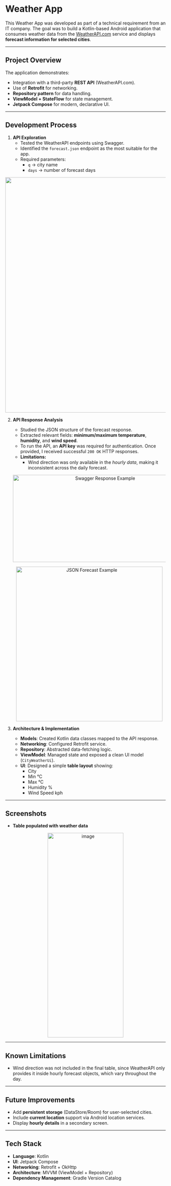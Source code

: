 # Weather App

This Weather App was developed as part of a technical requirement from an IT company. The goal was to build a Kotlin-based Android application that consumes weather data from the [WeatherAPI.com](https://www.weatherapi.com/) 
service and displays **forecast information for selected cities**.

---

## Project Overview

The application demonstrates:
- Integration with a third-party **REST API** (WeatherAPI.com).  
- Use of **Retrofit** for networking.  
- **Repository pattern** for data handling.  
- **ViewModel + StateFlow** for state management.  
- **Jetpack Compose** for modern, declarative UI.

---

## Development Process

1. **API Exploration**  
   - Tested the WeatherAPI endpoints using Swagger.  
   - Identified the `forecast.json` endpoint as the most suitable for the app.  
   - Required parameters:  
     - `q` → city name  
     - `days` → number of forecast days

<p align="center">       
  <img width="1444" height="736" alt="image" src="https://github.com/user-attachments/assets/2da2be6b-a5e7-41c0-b265-ede5ce8a45d1" />
</p>

2. **API Response Analysis**  
   - Studied the JSON structure of the forecast response.  
   - Extracted relevant fields: **minimum/maximum temperature**, **humidity**, and **wind speed**.  
   - To run the API, an **API key** was required for authentication. Once provided, I received successful `200 OK` HTTP responses.  
   - **Limitations:**  
     - Wind direction was only available in the *hourly data*, making it inconsistent across the daily forecast.  

   <p align="center">
     <img width="564" height="273" alt="Swagger Response Example" src="https://github.com/user-attachments/assets/6ca715a7-fc5c-48eb-9309-c948379327f6" />
   </p>

   <p align="center">
     <img width="460" height="484" alt="JSON Forecast Example" src="https://github.com/user-attachments/assets/11e38c44-a8b9-488c-a65d-0346c8b83711" />
   </p>

3. **Architecture & Implementation**  
   - **Models**: Created Kotlin data classes mapped to the API response.  
   - **Networking**: Configured Retrofit service.  
   - **Repository**: Abstracted data-fetching logic.  
   - **ViewModel**: Managed state and exposed a clean UI model (`CityWeatherUi`).  
   - **UI**: Designed a simple **table layout** showing:  
     - City  
     - Min °C  
     - Max °C  
     - Humidity %  
     - Wind Speed kph 

---

## Screenshots

- **Table populated with weather data**
  
<p align="center">
  <img width="238" height="640" alt="image" src="https://github.com/user-attachments/assets/bb7e74a0-8f8c-4fbe-92de-98f5ae7285ba" />
</p>

---

## Known Limitations

- Wind direction was not included in the final table, since WeatherAPI only provides it inside hourly forecast objects, which vary throughout the day.  

---

## Future Improvements

- Add **persistent storage** (DataStore/Room) for user-selected cities.   
- Include **current location** support via Android location services.  
- Display **hourly details** in a secondary screen.  

---

## Tech Stack

- **Language**: Kotlin  
- **UI**: Jetpack Compose  
- **Networking**: Retrofit + OkHttp   
- **Architecture**: MVVM (ViewModel + Repository)  
- **Dependency Management**: Gradle Version Catalog  
